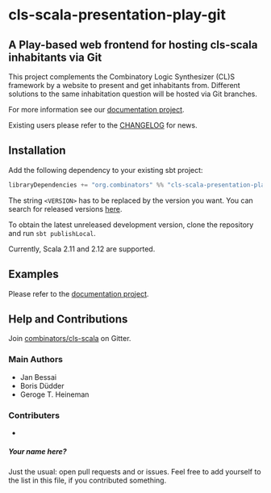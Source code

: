 # cls-scala-presentation-play-git
## A Play-based web frontend for hosting cls-scala inhabitants via Git

This project complements the Combinatory Logic Synthesizer (CL)S framework by a website to present and get inhabitants
from. Different solutions to the same inhabitation question will be hosted via Git branches.

For more information see our [documentation project](https://github.com/combinators/cls-scala-docs).

Existing users please refer to the [CHANGELOG](CHANGELOG.md) for news.

## Installation

Add the following dependency to your existing sbt project: 
```scala
libraryDependencies += "org.combinators" %% "cls-scala-presentation-play-git" % "<VERSION>"
```
The string `<VERSION>` has to be replaced by the version you want.
You can search for released versions [here](http://search.maven.org/#search%7Cga%7C1%7Ccls-scala-presentation-play-git).

To obtain the latest unreleased development version, clone the repository and run `sbt publishLocal`.

Currently, Scala 2.11 and 2.12 are supported.

## Examples

Please refer to the [documentation project](https://github.com/combinators/cls-scala-docs).

## Help and Contributions

Join [combinators/cls-scala](https://gitter.im/combinators/cls-scala) on Gitter.

### Main Authors

- Jan Bessai
- Boris Düdder
- Geroge T. Heineman

### Contributers

-
##### Your name here?
Just the usual: open pull requests and or issues.
Feel free to add yourself to the list in this file, if you contributed something.

